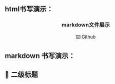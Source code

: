 
html书写演示：
--- 
<center>
       <h3>
           markdown文件展示
       </h3>
       <div>
           <span>
               ⌨️<a target="_blank" href="https://Github.com/Tangyiming"> Github </a>
           </span>
       </div>
 </center>

markdown 书写演示：
---
## 🐑 二级标题
